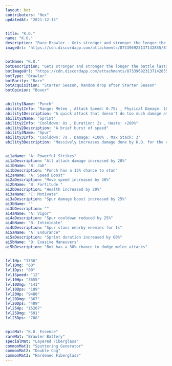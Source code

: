 ```yaml
---
layout: bot
contributors: "Hex"
updatedAt: "2021-12-15"


title: "K.O."
name: "K.O."
description: "Rare Brawler - Gets stronger and stronger the longer the battle lasts. K.O. can deliver a knockout blow"
imageUrl: "https://cdn.discordapp.com/attachments/873396923137142855/873397302184804372/KO.png"


botName: "K.O."
botDescription: "Gets stronger and stronger the longer the battle lasts. K.O. can deliver a knockout blow"
botImageUrl: "https://cdn.discordapp.com/attachments/873396923137142855/873397302184804372/KO.png"
botType: "Brawler"
botRarity: "Rare"
botAcquisition: "Starter Season, Random drop after Starter Season"
botOpinion: "Boxer"


ability1Name: "Punch"
ability1Info: "Range: Melee , Attack Speed: 0.75s , Physical Damage: 100%"
ability1Description: "A quick attack that doesn't do too much damage at first"
ability2Name: "Sprint"
ability2Info: "Cooldown: 8s , Duration: 2s , Haste: +200%"
ability2Description: "A brief burst of speed"
ability3Name: "Spur"
ability3Info: "Cooldown: 7s , Damage: +100% , Max Stack: 3"
ability3Description: "Massively increases damage done by K.O. for the rest of the battle"


ai1aName: "A: Powerful Strikes"
ai1aDescription: "All attack damage increased by 20%"
ai1bName: "B: Jab"
ai1bDescription: "Punch has a 15% chance to stun"
ai2aName: "A: Speed Boost"
ai2aDescription: "Move speed increased by 30%"
ai2bName: "B: Fortitude "
ai2bDescription: "Health increased by 20%"
ai3aName: "C: Motivate"
ai3aDescription: "Spur damage boost increased by 25%"
ai3bName: ""
ai3bDescription: ""
ai4aName: "A: Vigor"
ai4aDescription: "Spur cooldown reduced by 25%"
ai4bName: "B: Intimidate"
ai4bDescription: "Spur stuns nearby enemies for 1s"
ai5aName: "A: Endurance"
ai5aDescription: "Sprint duration increased by 60%"
ai5bName: "B: Evasive Maneuvers"
ai5bDescription: "Bot has a 30% chance to dodge melee attacks"


lvl1Hp: "1736"
lvl1Dmg: "60"
lvl1Dps: "80"
lvl1Speed: "12"
lvl10Hp: "3655"
lvl10Dmg: "141"
lvl10Dps: "189"
lvl20Hp: "9480"
lvl20Dmg: "367"
lvl20Dps: "489"
lvl25Hp: "15267"
lvl25Dmg: "591"
lvl25Dps: "788"


epicMat: "K.O. Essence"
rareMat: "Brawler Battery"
specialMat: "Layered Fiberglass"
commonMat1: "Sputtering Generator"
commonMat2: "Double Cog"
commonMat3: "Hardened Fiberglass"
---
```

